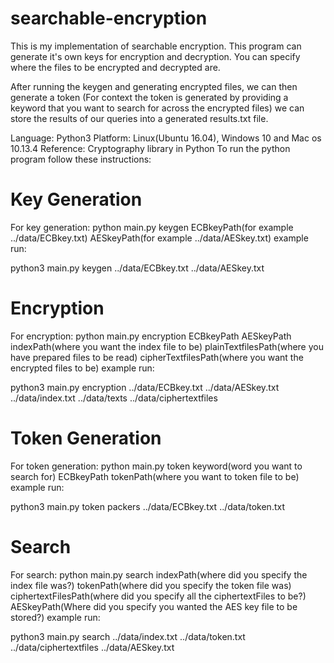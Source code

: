 # searchable-encryption

This is my implementation of searchable encryption. This program can generate it's own keys for encryption and decryption. You can specify where the files to be encrypted and decrypted are. 

After running the keygen and generating encrypted files, we can then generate a token (For context the token is generated by providing a keyword that you want to search for across the encrypted files) we can store the results of our queries into a generated results.txt file.


Language: Python3 
Platform: Linux(Ubuntu 16.04), Windows 10 and Mac os 10.13.4 
Reference: Cryptography library in Python
To run the python program follow these instructions:
# Key Generation
For key generation: python main.py keygen ECBkeyPath(for example ../data/ECBkey.txt) AESkeyPath(for example ../data/AESkey.txt)
example run:

python3 main.py keygen ../data/ECBkey.txt ../data/AESkey.txt
# Encryption
For encryption: python main.py encryption ECBkeyPath AESkeyPath indexPath(where you want the index file to be) plainTextfilesPath(where you have prepared files to be read) cipherTextfilesPath(where you want the encrypted files to be)
example run:

python3 main.py encryption ../data/ECBkey.txt ../data/AESkey.txt ../data/index.txt ../data/texts ../data/ciphertextfiles
# Token Generation
For token generation: python main.py token keyword(word you want to search for) ECBkeyPath tokenPath(where you want to token file to be)
example run:

python3 main.py token packers ../data/ECBkey.txt ../data/token.txt
# Search
For search: python main.py search indexPath(where did you specify the index file was?) tokenPath(where did you specify the token file was) ciphertextFilesPath(where did you specify all the ciphertextFiles  to be?) AESkeyPath(Where did you specify you wanted the AES key file to be stored?)
example run:

python3 main.py search ../data/index.txt ../data/token.txt ../data/ciphertextfiles ../data/AESkey.txt
